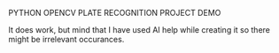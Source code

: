 PYTHON OPENCV PLATE RECOGNITION PROJECT DEMO

It does work, but mind that I have used AI help while creating it so there might be irrelevant occurances.